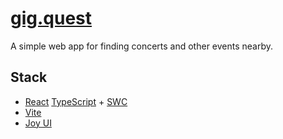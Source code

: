 # [gig.quest](https://gig.quest)

A simple web app for finding concerts and other events nearby.

## Stack

- [React](https://react.dev/) [TypeScript](https://www.typescriptlang.org/) + [SWC](https://swc.rs/)
- [Vite](https://vitejs.dev/)
- [Joy UI](https://mui.com/joy-ui/getting-started/)
